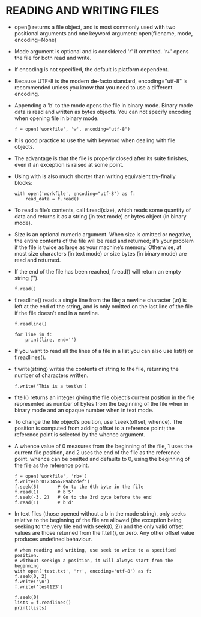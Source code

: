
# READING AND WRITING FILES
- open() returns a file object, and is most commonly used with two positional arguments and one keyword argument: open(filename, mode, encoding=None)
- Mode argument is optional and is considered 'r' if ommited. 'r+' opens the file for both read and write.
- If encoding is not specified, the default is platform dependent.
- Because UTF-8 is the modern de-facto standard, encoding="utf-8" is recommended unless you know that you need to use a different encoding. 
- Appending a 'b' to the mode opens the file in binary mode. Binary mode data is read and written as bytes objects. You can not specify encoding when opening file in binary mode.
    ```
    f = open('workfile', 'w', encoding="utf-8")
    ```

- It is good practice to use the with keyword when dealing with file objects. 
- The advantage is that the file is properly closed after its suite finishes, even if an exception is raised at some point. 
- Using with is also much shorter than writing equivalent try-finally blocks:
    ```
    with open('workfile', encoding="utf-8") as f:
        read_data = f.read()
    ```

- To read a file’s contents, call f.read(size), which reads some quantity of data and returns it as a string (in text mode) or bytes object (in binary mode). 
- Size is an optional numeric argument. When size is omitted or negative, the entire contents of the file will be read and returned; it’s your problem if the file is twice as large as your machine’s memory. Otherwise, at most size characters (in text mode) or size bytes (in binary mode) are read and returned. 
- If the end of the file has been reached, f.read() will return an empty string ('').
    ```
    f.read()
    ```

- f.readline() reads a single line from the file; a newline character (\n) is left at the end of the string, and is only omitted on the last line of the file if the file doesn’t end in a newline.
    ```
    f.readline()
    ```

    ```
    for line in f:
        print(line, end='')
    ```

- If you want to read all the lines of a file in a list you can also use list(f) or f.readlines().

- f.write(string) writes the contents of string to the file, returning the number of characters written.
    ```
    f.write('This is a test\n')
    ```

- f.tell() returns an integer giving the file object’s current position in the file represented as number of bytes from the beginning of the file when in binary mode and an opaque number when in text mode.

- To change the file object’s position, use f.seek(offset, whence). The position is computed from adding offset to a reference point; the reference point is selected by the whence argument.
- A whence value of 0 measures from the beginning of the file, 1 uses the current file position, and 2 uses the end of the file as the reference point. whence can be omitted and defaults to 0, using the beginning of the file as the reference point.
    ```
    f = open('workfile', 'rb+')
    f.write(b'0123456789abcdef')
    f.seek(5)       # Go to the 6th byte in the file
    f.read(1)       # b'5'
    f.seek(-3, 2)   # Go to the 3rd byte before the end
    f.read(1)       # b'd'
    ```

- In text files (those opened without a b in the mode string), only seeks relative to the beginning of the file are allowed (the exception being seeking to the very file end with seek(0, 2)) and the only valid offset values are those returned from the f.tell(), or zero. Any other offset value produces undefined behaviour.

    ```
    # when reading and writing, use seek to write to a specified position.
    # without seekign a position, it will always start from the beginning
    with open('test.txt', 'r+', encoding='utf-8') as f:
    f.seek(0, 2)
    f.write('\n')
    f.write('test123')

    f.seek(0)
    lists = f.readlines()
    print(lists)
    ```
